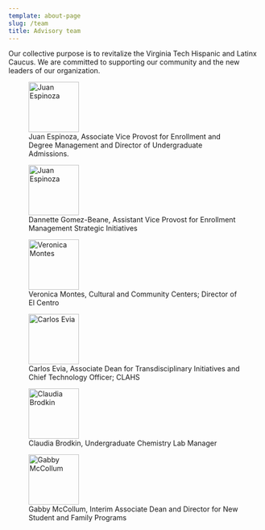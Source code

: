 ```yaml
---
template: about-page
slug: /team
title: Advisory team
---
```

Our collective purpose is to revitalize the Virginia Tech Hispanic and Latinx Caucus. We are committed to supporting our community and the new leaders of our organization.

<figure>
  <img src="/assets/juan.jpeg" alt="Juan Espinoza" style="width:100px;">
  <figcaption>Juan Espinoza, Associate Vice Provost for Enrollment and Degree Management and Director of Undergraduate Admissions.</figcaption>
</figure>

<figure>
  <img src="/assets/dannette.jpeg" alt="Juan Espinoza" style="width:100px;">
  <figcaption>Dannette Gomez-Beane,
Assistant Vice Provost for Enrollment Management Strategic Initiatives</figcaption>
</figure>

<figure>
  <img src="/assets/vero.jpeg" alt="Veronica Montes" style="width:100px;">
  <figcaption>Veronica Montes, Cultural and Community Centers; Director of El Centro</figcaption>
</figure>

<figure>
  <img src="/assets/carlos.jpeg" alt="Carlos Evia" style="width:100px;">
  <figcaption>Carlos Evia, Associate Dean for Transdisciplinary Initiatives and Chief Technology Officer; CLAHS</figcaption>
</figure>

<figure>
  <img src="/assets/claudia.jpeg" alt="Claudia Brodkin" style="width:100px;">
  <figcaption>Claudia Brodkin, Undergraduate Chemistry Lab Manager</figcaption>
</figure>



<figure>
  <img src="/assets/gabby.jpg" alt="Gabby McCollum" style="width:100px;">
  <figcaption>Gabby McCollum, Interim Associate Dean and Director for New Student and Family Programs</figcaption>
</figure>